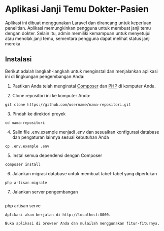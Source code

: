 # Aplikasi Janji Temu Dokter-Pasien

Aplikasi ini dibuat menggunakan Laravel dan dirancang untuk keperluan penelitian. Aplikasi memungkinkan pengguna untuk membuat janji temu dengan dokter. Selain itu, admin memiliki kemampuan untuk menyetujui atau menolak janji temu, sementara pengguna dapat melihat status janji mereka.

## Instalasi

Berikut adalah langkah-langkah untuk menginstal dan menjalankan aplikasi ini di lingkungan pengembangan Anda:

1. Pastikan Anda telah menginstal [Composer](https://getcomposer.org/) dan [PHP](https://www.php.net/) di komputer Anda.

2. Clone repositori ini ke komputer Anda:

```
git clone https://github.com/username/nama-repositori.git
```

3. Pindah ke direktori proyek
```
cd nama-repositori
```
4. Salin file .env.example menjadi .env dan sesuaikan konfigurasi database dan pengaturan lainnya sesuai kebutuhan Anda
```
cp .env.example .env
```
5. Instal semua dependensi dengan Composer
```
composer install
```
6. Jalankan migrasi database untuk membuat tabel-tabel yang diperlukan
```
php artisan migrate
```
7. Jalankan server pengembangan
   ```
php artisan serve
```
Aplikasi akan berjalan di http://localhost:8000.

Buka aplikasi di browser Anda dan mulailah menggunakan fitur-fiturnya.



